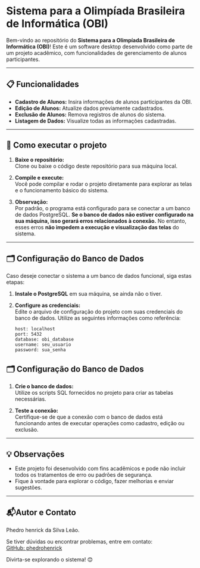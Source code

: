 # Sistema para a Olimpíada Brasileira de Informática (OBI)  

Bem-vindo ao repositório do **Sistema para a Olimpíada Brasileira de Informática (OBI)**! Este é um software desktop desenvolvido como parte de um projeto acadêmico, com funcionalidades de gerenciamento de alunos participantes.  

---

## 📋 Funcionalidades  
- **Cadastro de Alunos:** Insira informações de alunos participantes da OBI.  
- **Edição de Alunos:** Atualize dados previamente cadastrados.  
- **Exclusão de Alunos:** Remova registros de alunos do sistema.  
- **Listagem de Dados:** Visualize todas as informações cadastradas.  

---

## 🚀 Como executar o projeto  

1. **Baixe o repositório:**  
   Clone ou baixe o código deste repositório para sua máquina local.  

2. **Compile e execute:**  
   Você pode compilar e rodar o projeto diretamente para explorar as telas e o funcionamento básico do sistema.  

3. **Observação:**  
   Por padrão, o programa está configurado para se conectar a um banco de dados PostgreSQL. **Se o banco de dados não estiver configurado na sua máquina, isso gerará erros relacionados à conexão.** No entanto, esses erros **não impedem a execução e visualização das telas** do sistema.  

---

## 🗂️ Configuração do Banco de Dados  

Caso deseje conectar o sistema a um banco de dados funcional, siga estas etapas:  

1. **Instale o PostgreSQL** em sua máquina, se ainda não o tiver.  

2. **Configure as credenciais:**  
   Edite o arquivo de configuração do projeto com suas credenciais do banco de dados. Utilize as seguintes informações como referência:  
   ```plaintext
   host: localhost  
   port: 5432  
   database: obi_database  
   username: seu_usuario  
   password: sua_senha  

## 🗂️ Configuração do Banco de Dados  

1. **Crie o banco de dados:**  
   Utilize os scripts SQL fornecidos no projeto para criar as tabelas necessárias.  

2. **Teste a conexão:**  
   Certifique-se de que a conexão com o banco de dados está funcionando antes de executar operações como cadastro, edição ou exclusão.  

---

## 💡 Observações  

- Este projeto foi desenvolvido com fins acadêmicos e pode não incluir todos os tratamentos de erro ou padrões de segurança.  
- Fique à vontade para explorar o código, fazer melhorias e enviar sugestões.  

---

## 📬Autor e Contato  
Phedro henrick da Silva Leão.

Se tiver dúvidas ou encontrar problemas, entre em contato:  
[GitHub: phedrohenrick](https://github.com/phedrohenrick)  

Divirta-se explorando o sistema! 😊

